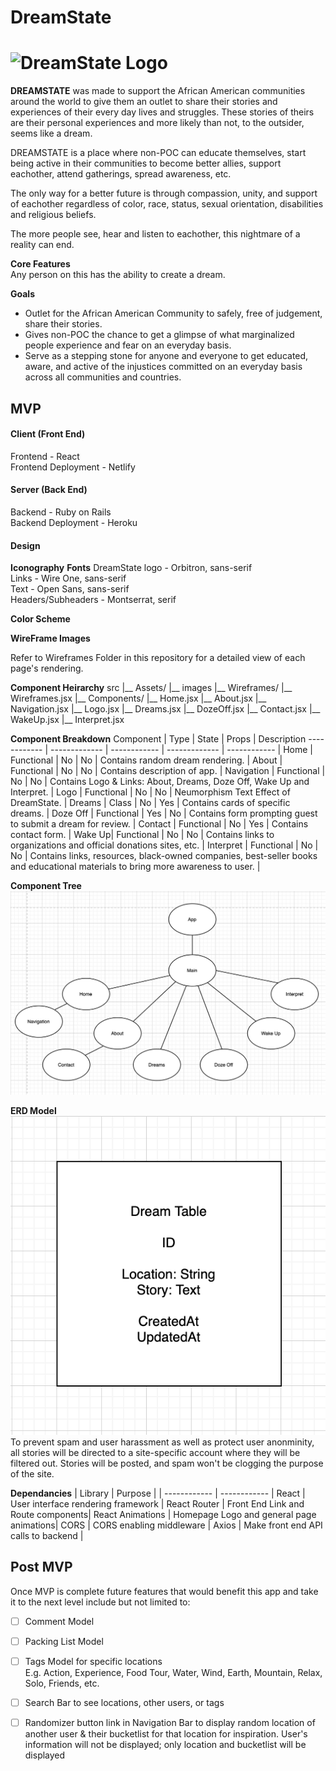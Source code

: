 # DreamState

![DreamState Logo](./Assets/DreamStateLogo.png)
======   

**DREAMSTATE** was made to support the African American communities around the world to give them an outlet to share their stories and experiences of their every day lives and struggles.  These stories of theirs are their personal experiences and more likely than not, to the outsider, seems like a dream.  

DREAMSTATE is a place where non-POC can educate themselves, start being active in their communities to become better allies, support eachother, attend gatherings, spread awareness, etc.  

The only way for a better future is through compassion, unity, and support of eachother regardless of color, race, status, sexual orientation, disabilities and religious beliefs.  

The more people see, hear and listen to eachother, this nightmare of a reality can end.

**Core Features**  
Any person on this has the ability to create a dream.  

**Goals**
* Outlet for the African American Community to safely, free of judgement, share their stories.
* Gives non-POC the chance to get a glimpse of what marginalized people experience and fear on an everyday basis.
* Serve as a stepping stone for anyone and everyone to get educated, aware, and active of the injustices committed on an everyday basis across all communities and countries.


## MVP 
#### Client (Front End)
Frontend - React  
Frontend Deployment - Netlify

#### Server (Back End)
Backend - Ruby on Rails  
Backend Deployment - Heroku

#### Design
**Iconography** 
**Fonts** 
DreamState logo - Orbitron, sans-serif  
Links - Wire One, sans-serif  
Text - Open Sans, sans-serif  
Headers/Subheaders - Montserrat, serif  

**Color Scheme** 

**WireFrame Images**   
<!-- Desktop & Tablet Renderings are the same.    -->
Refer to Wireframes Folder in this repository for a detailed view of each page's rendering.
<!-- ![Wireframe Photo](./Wireframes/HomeDesktop.png) -->

**Component Heirarchy**
    src
    |__ Assets/
      |__ images
    |__ Wireframes/
      |__ Wireframes.jsx
    |__ Components/
      |__ Home.jsx
      |__ About.jsx
      |__ Navigation.jsx
      |__ Logo.jsx
      |__ Dreams.jsx
      |__ DozeOff.jsx
      |__ Contact.jsx
      |__ WakeUp.jsx
      |__ Interpret.jsx

**Component Breakdown**
Component | Type | State | Props | Description
------------ | ------------- | ------------ | ------------- | ------------ |
Home | Functional | No | No | Contains random dream rendering. |
About | Functional | No | No | Contains description of app. |
Navigation | Functional | No | No | Contains Logo & Links: About, Dreams, Doze Off, Wake Up and Interpret. |
Logo | Functional | No | No | Neumorphism Text Effect of DreamState. |
Dreams | Class | No | Yes | Contains cards of specific dreams. |
Doze Off | Functional | Yes | No | Contains form prompting guest to submit a dream for review. |
Contact | Functional | No | Yes | Contains contact form. |
Wake Up| Functional | No | No | Contains links to organizations and official donations sites, etc.  |
Interpret | Functional | No | No | Contains links, resources, black-owned companies, best-seller books and educational materials to bring more awareness to user. |


**Component Tree**
![Component Tree Photo](./ComponentTree.png) 

**ERD Model**
![ERD Model Photo](./ERDModel.png)
To prevent spam and user harassment as well as protect user anonminity, all stories will be directed to a site-specific account where they will be filtered out.  Stories will be posted, and spam won't be clogging the purpose of the site.

**Dependancies**
| Library | Purpose |
| ------------ | ------------ |
React | User interface rendering framework |
React Router | Front End Link and Route components|
React Animations | Homepage Logo and general page animations|
CORS | CORS enabling middleware |
Axios | Make front end API calls to backend |



## Post MVP
Once MVP is complete future features that would benefit this app and take it to the next level include but not limited to:

- [ ] Comment Model
- [ ] Packing List Model
- [ ] Tags Model for specific locations  
  E.g. Action, Experience, Food Tour, Water, Wind, Earth, Mountain, Relax, Solo, Friends, etc.
- [ ] Search Bar to see locations, other users, or tags
- [ ] Randomizer button link in Navigation Bar to display random location of another user & their bucketlist for that location for inspiration.  User's information will not be displayed; only location and bucketlist will be displayed

